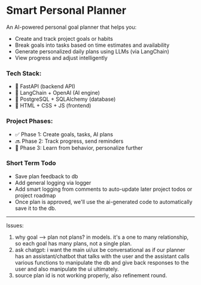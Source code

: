 # Smart Personal Planner

An AI-powered personal goal planner that helps you:
- Create and track project goals or habits
- Break goals into tasks based on time estimates and availability
- Generate personalized daily plans using LLMs (via LangChain)
- View progress and adjust intelligently

### Tech Stack:
- 🐍 FastAPI (backend API)
- 🧠 LangChain + OpenAI (AI engine)
- 🐘 PostgreSQL + SQLAlchemy (database)
- 🎨 HTML + CSS + JS (frontend)

### Project Phases:
- ✅ Phase 1: Create goals, tasks, AI plans
- 🔜 Phase 2: Track progress, send reminders
- 🔮 Phase 3: Learn from behavior, personalize further


### Short Term Todo
- Save plan feedback to db
- Add general logging via logger
- Add smart logging from comments to auto-update later project todos or project roadmap
- Once plan is approved, we'll use the ai-generated code to automatically save it to the db.



---------------
Issues:

1. why goal --> plan not plans? in models. it's a one to many relationship, so each goal has many plans, not a single plan.
2. ask chatgpt: i want the main ui/ux be conversational as if our planner has an assistant/chatbot that talks with the user and the assistant calls various functions to manipulate the db and give back responses to the user and also manipulate the ui ultimately.
3. source plan id is not working properly, also refinement round.


